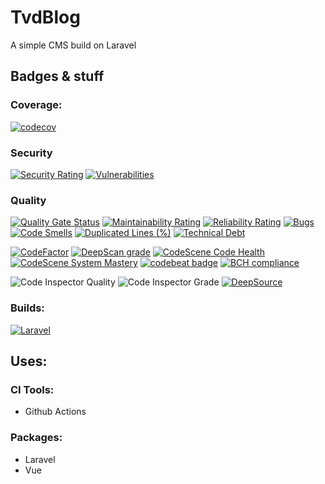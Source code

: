 # TvdBlog

A simple CMS build on Laravel

## Badges & stuff

### Coverage:

[![codecov](https://codecov.io/gh/TimvandenBelt/TvdBlog/branch/master/graph/badge.svg?token=930TDDOD07)](https://codecov.io/gh/TimvandenBelt/TvdBlog)

### Security

[![Security Rating](https://sonarcloud.io/api/project_badges/measure?project=TvdBlog&metric=security_rating)](https://sonarcloud.io/dashboard?id=TvdBlog) [![Vulnerabilities](https://sonarcloud.io/api/project_badges/measure?project=TvdBlog&metric=vulnerabilities)](https://sonarcloud.io/dashboard?id=TvdBlog)

### Quality

[![Quality Gate Status](https://sonarcloud.io/api/project_badges/measure?project=TvdBlog&metric=alert_status)](https://sonarcloud.io/dashboard?id=TvdBlog) [![Maintainability Rating](https://sonarcloud.io/api/project_badges/measure?project=TvdBlog&metric=sqale_rating)](https://sonarcloud.io/dashboard?id=TvdBlog) [![Reliability Rating](https://sonarcloud.io/api/project_badges/measure?project=TvdBlog&metric=reliability_rating)](https://sonarcloud.io/dashboard?id=TvdBlog) [![Bugs](https://sonarcloud.io/api/project_badges/measure?project=TvdBlog&metric=bugs)](https://sonarcloud.io/dashboard?id=TvdBlog) [![Code Smells](https://sonarcloud.io/api/project_badges/measure?project=TvdBlog&metric=code_smells)](https://sonarcloud.io/dashboard?id=TvdBlog) [![Duplicated Lines (%)](https://sonarcloud.io/api/project_badges/measure?project=TvdBlog&metric=duplicated_lines_density)](https://sonarcloud.io/dashboard?id=TvdBlog) [![Technical Debt](https://sonarcloud.io/api/project_badges/measure?project=TvdBlog&metric=sqale_index)](https://sonarcloud.io/dashboard?id=TvdBlog)

[![CodeFactor](https://www.codefactor.io/repository/github/timvandenbelt/tvdblog/badge)](https://www.codefactor.io/repository/github/timvandenbelt/tvdblog) [![DeepScan grade](https://deepscan.io/api/teams/11076/projects/16511/branches/360683/badge/grade.svg)](https://deepscan.io/dashboard#view=project&tid=11076&pid=16511&bid=360683) [![CodeScene Code Health](https://codescene.io/projects/14587/status-badges/code-health)](https://codescene.io/projects/14587) [![CodeScene System Mastery](https://codescene.io/projects/14587/status-badges/system-mastery)](https://codescene.io/projects/14587) [![codebeat badge](https://codebeat.co/badges/ef045628-f808-4ceb-8c26-178f9b76ac4d)](https://codebeat.co/projects/github-com-timvandenbelt-tvdblog-master) [![BCH compliance](https://bettercodehub.com/edge/badge/TimvandenBelt/TvdBlog?branch=master)](https://bettercodehub.com/)

![Code Inspector Quality](https://www.code-inspector.com/project/21225/score/svg) ![Code Inspector Grade](https://www.code-inspector.com/project/21225/status/svg) [![DeepSource](https://deepsource.io/gh/TimvandenBelt/TvdBlog.svg/?label=active+issues&show_trend=true)](https://deepsource.io/gh/TimvandenBelt/TvdBlog/?ref=repository-badge)

### Builds:

[![Laravel](https://github.com/TimvandenBelt/TvdBlog/actions/workflows/laravel.yml/badge.svg)](https://github.com/TimvandenBelt/TvdBlog/actions/workflows/laravel.yml)

## Uses:

### CI Tools:

-   Github Actions

### Packages:

-   Laravel
-   Vue
